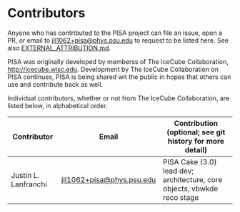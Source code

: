 # Contributors

Anyone who has contributed to the PISA project can file an issue, open a PR, or email to jll1062+pisa@phys.psu.edu to request to be listed here.
See also [EXTERNAL_ATTRIBUTION.md](EXTERNAL_ATTRIBUTION.md).

PISA was originally developed by memberss of The IceCube Collaboration, http://icecube.wisc.edu.
Development by The IceCube Collaboration on PISA continues, PISA is being shared wit the public in hopes that others can use and contribute back as well.

Individual contributors, whether or not from The IceCube Collaboration, are listed below, in alphabetical order.


| Contributor                     | Email                                   | Contribution (optional; see git history for more detail)
| ------------------------------- | --------------------------------------- | --------------------------------------------------------
| Justin L. Lanfranchi            | jll1062+pisa@phys.psu.edu               | PISA Cake (3.0) lead dev; architecture, core objects, vbwkde reco stage
